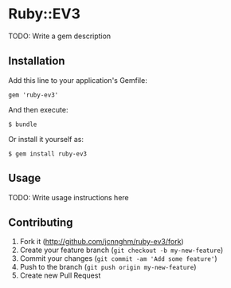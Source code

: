 # Ruby::EV3

TODO: Write a gem description

## Installation

Add this line to your application's Gemfile:

    gem 'ruby-ev3'

And then execute:

    $ bundle

Or install it yourself as:

    $ gem install ruby-ev3

## Usage

TODO: Write usage instructions here

## Contributing

1. Fork it (http://github.com/jcnnghm/ruby-ev3/fork)
2. Create your feature branch (`git checkout -b my-new-feature`)
3. Commit your changes (`git commit -am 'Add some feature'`)
4. Push to the branch (`git push origin my-new-feature`)
5. Create new Pull Request
